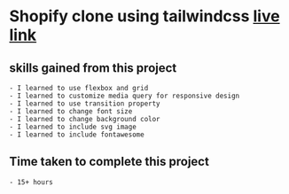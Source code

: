 # Shopify clone using tailwindcss [live link]()

## skills gained from this project
    - I learned to use flexbox and grid
    - I learned to customize media query for responsive design
    - I learned to use transition property
    - I learned to change font size
    - I learned to change background color
    - I learned to include svg image 
    - I learned to include fontawesome
    
## Time taken to complete this project
    - 15+ hours
